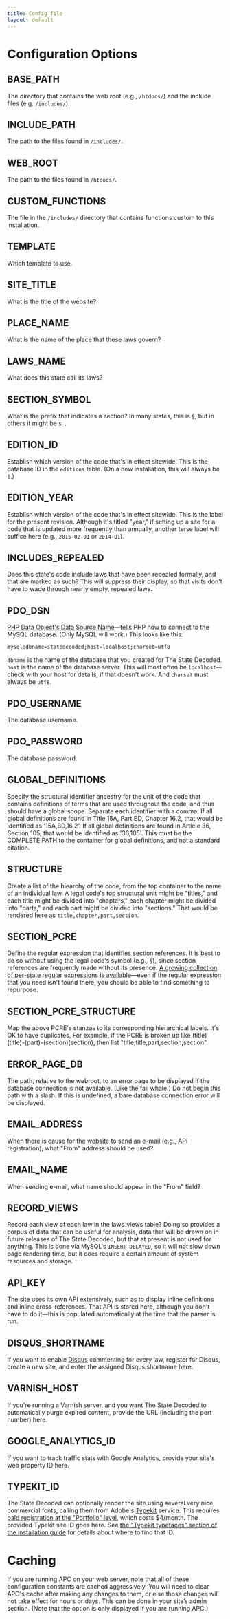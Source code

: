 ```yaml
---
title: Config file
layout: default
---
```

# Configuration Options

## BASE_PATH
The directory that contains the web root (e.g., `/htdocs/`) and the include files (e.g. `/includes/`).

## INCLUDE_PATH
The path to the files found in `/includes/`.

## WEB_ROOT
The path to the files found in `/htdocs/`.

## CUSTOM_FUNCTIONS
The file in the `/includes/` directory that contains functions custom to this installation.

## TEMPLATE
Which template to use.

## SITE_TITLE
What is the title of the website?

## PLACE_NAME
What is the name of the place that these laws govern?

## LAWS_NAME
What does this state call its laws?

## SECTION_SYMBOL
What is the prefix that indicates a section? In many states, this is `§`, but in others it might be `s `.

## EDITION_ID
Establish which version of the code that's in effect sitewide. This is the database ID in the `editions` table. (On a new installation, this will always be `1`.)

## EDITION_YEAR
Establish which version of the code that's in effect sitewide. This is the label for the present revision. Although it's titled "year," if setting up a site for a code that is updated more frequently than annually, another terse label will suffice here (e.g., `2015-02-01` or `2014-Q1`).

## INCLUDES_REPEALED
Does this state's code include laws that have been repealed formally, and that are marked as such? This will suppress their display, so that visits don't have to wade through nearly empty, repealed laws.

## PDO_DSN
[PHP Data Object's Data Source Name](http://php.net/manual/en/ref.pdo-mysql.connection.php)—tells PHP how to connect to the MySQL database. (Only MySQL will work.) This looks like this:

~~~
mysql:dbname=statedecoded;host=localhost;charset=utf8
~~~

`dbname` is the name of the database that you created for The State Decoded. `host` is the name of the database server. This will most often be `localhost`—check with your host for details, if that doesn't work. And `charset` must always be `utf8`.

## PDO_USERNAME
The database username.

## PDO_PASSWORD
The database password.

## GLOBAL_DEFINITIONS
Specify the structural identifier ancestry for the unit of the code that contains definitions of terms that are used throughout the code, and thus should have a global scope. Separate each identifier with a comma. If all global definitions are found in Title 15A, Part BD, Chapter 16.2, that would be identified as '15A,BD,16.2'. If all global definitions are found in Article 36, Section 105, that would be identified as '36,105'. This must be the COMPLETE PATH to the container for global definitions, and not a standard citation.

## STRUCTURE
Create a list of the hiearchy of the code, from the top container to the name of an individual law. A legal code's top structural unit might be "titles," and each title might be divided into "chapters," each chapter might be divided into "parts," and each part might be divided into "sections." That would be rendered here as `title,chapter,part,section`.

## SECTION_PCRE
Define the regular expression that identifies section references. It is best to do so without using the legal code's symbol (e.g., `§`), since section references are frequently made without its presence. [A growing collection of per-state regular expressions is available](https://github.com/statedecoded/law-identifier)—even if the regular expression that you need isn't found there, you should be able to find something to repurpose.

## SECTION_PCRE_STRUCTURE
Map the above PCRE's stanzas to its corresponding hierarchical labels. It's OK to have duplicates. For example, if the PCRE is broken up like (title)(title)-(part)-(section)(section), then list "title,title,part,section,section".

## ERROR_PAGE_DB
The path, relative to the webroot, to an error page to be displayed if the database connection is not available. (Like the fail whale.) Do not begin this path with a slash. If this is undefined, a bare database connection error will be displayed.

## EMAIL_ADDRESS
When there is cause for the website to send an e-mail (e.g., API registration), what "From" address should be used?

## EMAIL_NAME
When sending e-mail, what name should appear in the "From" field?

## RECORD_VIEWS
Record each view of each law in the laws_views table? Doing so provides a corpus of data that can be useful for analysis, data that will be drawn on in future releases of The State Decoded, but that at present is not used for anything. This is done via MySQL's `INSERT DELAYED`, so it will not slow down page rendering time, but it does require a certain amount of system resources and storage.

## API_KEY
The site uses its own API extensively, such as to display inline definitions and inline cross-references. That API is stored here, although you don't have to do it—this is populated automatically at the time that the parser is run.

## DISQUS_SHORTNAME
If you want to enable [Disqus](http://www.disqus.com/) commenting for every law, register for Disqus, create a new site, and enter the assigned Disqus shortname here.

## VARNISH_HOST
If you're running a Varnish server, and you want The State Decoded to automatically purge expired content, provide the URL (including the port number) here.

## GOOGLE_ANALYTICS_ID
If you want to track traffic stats with Google Analytics, provide your site's web property ID here.

## TYPEKIT_ID
The State Decoded can optionally render the site using several very nice, commercial fonts, calling them from Adobe's [Typekit](https://typekit.com/) service. This requires [paid registration at the "Portfolio" level](https://typekit.com/plans), which costs $4/month. The provided Typekit site ID goes here. See [the "Typekit typefaces" section of the installation guide](http://statedecoded.github.io/documentation/installation.html#typekit-typefaces) for details about where to find that ID.

# Caching
If you are running APC on your web server, note that all of these configuration constants are cached aggressively. You will need to clear APC's cache after making any changes to them, or else those changes will not take effect for hours or days. This can be done in your site’s admin section. (Note that the option is only displayed if you are running APC.)

